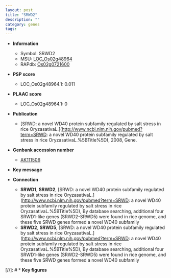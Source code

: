```yaml
---
layout: post
title: "SRWD2"
description: ""
category: genes
tags: 
---
```


* **Information**  
    + Symbol: SRWD2  
    + MSU: [LOC_Os02g48964](http://rice.plantbiology.msu.edu/cgi-bin/ORF_infopage.cgi?orf=LOC_Os02g48964)  
    + RAPdb: [Os02g0721600](http://rapdb.dna.affrc.go.jp/viewer/gbrowse_details/irgsp1?name=Os02g0721600)  

* **PSP score**  
    + LOC_Os02g48964.1: 0.011 

* **PLAAC score**  
    + LOC_Os02g48964.1: 0 

* **Publication**  
    + [SRWD: a novel WD40 protein subfamily regulated by salt stress in rice OryzasativaL.](http://www.ncbi.nlm.nih.gov/pubmed?term=SRWD: a novel WD40 protein subfamily regulated by salt stress in rice OryzasativaL.%5BTitle%5D), 2008, Gene.

* **Genbank accession number**  
    + [AK111506](http://www.ncbi.nlm.nih.gov/nuccore/AK111506)

* **Key message**  

* **Connection**  
    + __SRWD1__, __SRWD2__, [SRWD: a novel WD40 protein subfamily regulated by salt stress in rice OryzasativaL.](http://www.ncbi.nlm.nih.gov/pubmed?term=SRWD: a novel WD40 protein subfamily regulated by salt stress in rice OryzasativaL.%5BTitle%5D), By database searching, additional four SRWD1-like genes (SRWD2-SRWD5) were found in rice genome, and these five SRWD genes formed a novel WD40 subfamily
    + __SRWD2__, __SRWD5__, [SRWD: a novel WD40 protein subfamily regulated by salt stress in rice OryzasativaL.](http://www.ncbi.nlm.nih.gov/pubmed?term=SRWD: a novel WD40 protein subfamily regulated by salt stress in rice OryzasativaL.%5BTitle%5D), By database searching, additional four SRWD1-like genes (SRWD2-SRWD5) were found in rice genome, and these five SRWD genes formed a novel WD40 subfamily

[//]: # * **Key figures**  


